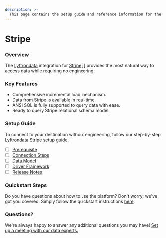 ```yaml
---
description: >-
  This page contains the setup guide and reference information for the Stripe source connector.
---
```


# Stripe

### Overview

The [Lyftrondata](https://www.lyftrondata.com/) integration for [Stripe](https://www.lyftrondata.com/integration/commerce-analytics/stripe//)[ ] provides the most natural way to access data while requiring no engineering.

### Key Features

* Comprehensive incremental load mechanism.
* Data from Stripe is available in real-time.&#x20;
* ANSI SQL is fully supported to query data with ease.
* Ready to query Stripe relational schema model.

### Setup Guide

To connect to your destination without engineering, follow our step-by-step [Lyftrondata](https://www.lyftrondata.com/)  [Stripe](https://www.lyftrondata.com/integration/commerce-analytics/stripe/) setup guide.

* [ ] [Prerequisite](../../commerce-analytics/stripe/prerequisite.md)
* [ ] [Connection Steps](../../commerce-analytics/stripe/connection-steps.md)
* [ ] [Data Model](../../commerce-analytics/stripe/data-model/)
* [ ] [Driver Framework](../../commerce-analytics/stripe/driver-framework/)
* [ ] [Release Notes](../../commerce-analytics/stripe/release-notes.md)

### Quickstart Steps

Do you have questions about how to use the platform? Don't worry; we've got you covered. Simply follow the quickstart instructions [here](../../../commerce-analytics/stripe/quickstart-steps.md).

### Questions? <a href="#questions" id="questions"></a>

We're always happy to answer any additional questions you may have! [Set up a meeting with our data experts.](https://www.lyftrondata.com/book-a-meeting/)

